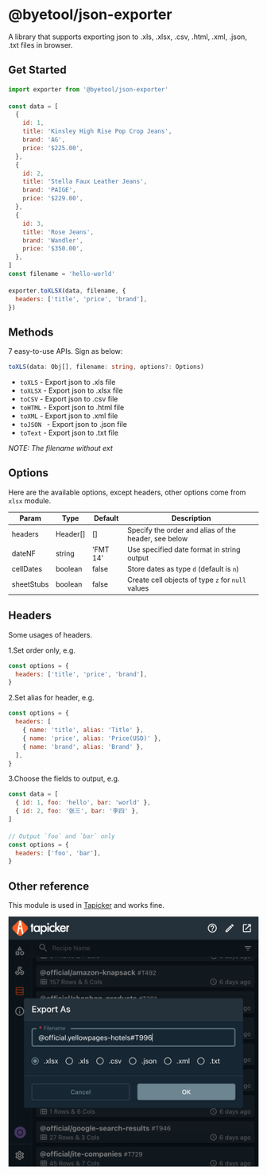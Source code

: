 # @byetool/json-exporter

A library that supports exporting json to .xls, .xlsx, .csv, .html, .xml, .json, .txt files in browser.

## Get Started

```js
import exporter from '@byetool/json-exporter'

const data = [
  {
    id: 1,
    title: 'Kinsley High Rise Pop Crop Jeans',
    brand: 'AG',
    price: '$225.00',
  },
  {
    id: 2,
    title: 'Stella Faux Leather Jeans',
    brand: 'PAIGE',
    price: '$229.00',
  },
  {
    id: 3,
    title: 'Rose Jeans',
    brand: 'Wandler',
    price: '$350.00',
  },
]
const filename = 'hello-world'

exporter.toXLSX(data, filename, {
  headers: ['title', 'price', 'brand'],
})
```

## Methods

7 easy-to-use APIs. Sign as below:

```ts
toXLS(data: Obj[], filename: string, options?: Options)
```

- `toXLS` - Export json to .xls file
- `toXLSX` - Export json to .xlsx file
- `toCSV` - Export json to .csv file
- `toHTML` - Export json to .html file
- `toXML` - Export json to .xml file
- `toJSON ` - Export json to .json file
- `toText` - Export json to .txt file

_NOTE: The filename without ext_

## Options

Here are the available options, except headers, other options come from `xlsx` module.

| Param      | Type     | Default  | Description                                          |
| ---------- | -------- | -------- | ---------------------------------------------------- |
| headers    | Header[] | []       | Specify the order and alias of the header, see below |
| dateNF     | string   | 'FMT 14' | Use specified date format in string output           |
| cellDates  | boolean  | false    | Store dates as type `d` (default is `n`)             |
| sheetStubs | boolean  | false    | Create cell objects of type `z` for `null` values    |

## Headers

Some usages of headers.

1.Set order only, e.g.

```js
const options = {
  headers: ['title', 'price', 'brand'],
}
```

2.Set alias for header, e.g.

```js
const options = {
  headers: [
    { name: 'title', alias: 'Title' },
    { name: 'price', alias: 'Price(USD)' },
    { name: 'brand', alias: 'Brand' },
  ],
}
```

3.Choose the fields to output, e.g.

```js
const data = [
  { id: 1, foo: 'hello', bar: 'world' },
  { id: 2, foo: '张三', bar: '李四' },
]

// Output `foo` and `bar` only
const options = {
  headers: ['foo', 'bar'],
}
```

## Other reference

This module is used in [Tapicker](https://www.tapicker.com/) and works fine.

![tapicker](https://github.com/ibyetool/json-exporter/raw/main/images/tapicker.png)
